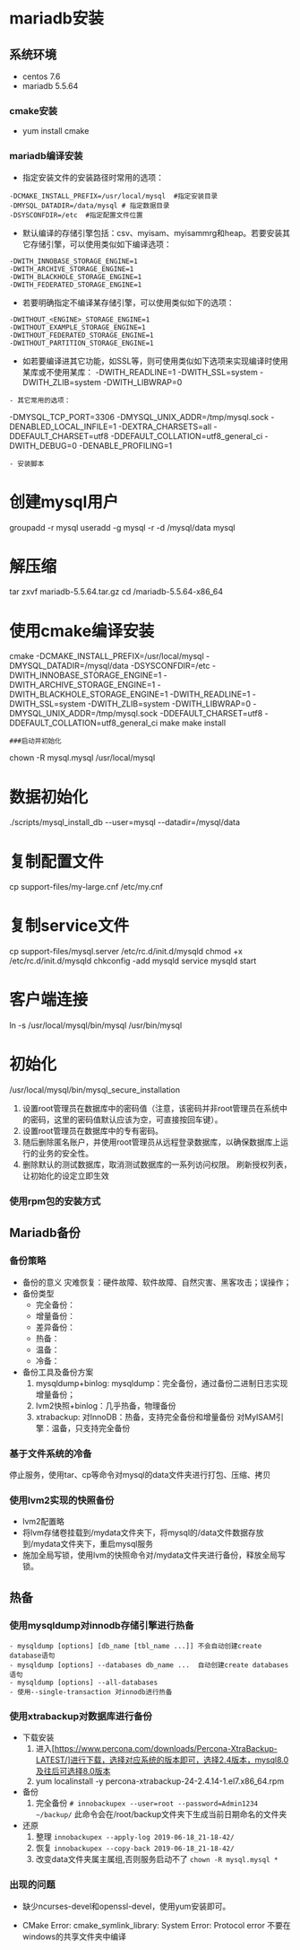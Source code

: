 # mariadb安装
## 系统环境
* centos 7.6
* mariadb 5.5.64

### cmake安装
- yum install cmake

### mariadb编译安装
- 指定安装文件的安装路径时常用的选项：
```
-DCMAKE_INSTALL_PREFIX=/usr/local/mysql  #指定安装目录
-DMYSQL_DATADIR=/data/mysql # 指定数据目录
-DSYSCONFDIR=/etc  #指定配置文件位置
```
- 默认编译的存储引擎包括：csv、myisam、myisammrg和heap。若要安装其它存储引擎，可以使用类似如下编译选项：
```
-DWITH_INNOBASE_STORAGE_ENGINE=1
-DWITH_ARCHIVE_STORAGE_ENGINE=1
-DWITH_BLACKHOLE_STORAGE_ENGINE=1
-DWITH_FEDERATED_STORAGE_ENGINE=1
```
- 若要明确指定不编译某存储引擎，可以使用类似如下的选项：
```
-DWITHOUT_<ENGINE>_STORAGE_ENGINE=1
-DWITHOUT_EXAMPLE_STORAGE_ENGINE=1
-DWITHOUT_FEDERATED_STORAGE_ENGINE=1
-DWITHOUT_PARTITION_STORAGE_ENGINE=1
```
- 如若要编译进其它功能，如SSL等，则可使用类似如下选项来实现编译时使用某库或不使用某库：
-DWITH_READLINE=1
-DWITH_SSL=system
-DWITH_ZLIB=system
-DWITH_LIBWRAP=0
```
- 其它常用的选项：
```
-DMYSQL_TCP_PORT=3306
-DMYSQL_UNIX_ADDR=/tmp/mysql.sock
-DENABLED_LOCAL_INFILE=1
-DEXTRA_CHARSETS=all
-DDEFAULT_CHARSET=utf8
-DDEFAULT_COLLATION=utf8_general_ci
-DWITH_DEBUG=0
-DENABLE_PROFILING=1
```
- 安装脚本
```
# 创建mysql用户
groupadd -r mysql
useradd -g mysql -r -d /mysql/data mysql
# 解压缩
tar zxvf mariadb-5.5.64.tar.gz
cd /mariadb-5.5.64-x86_64
# 使用cmake编译安装
cmake  -DCMAKE_INSTALL_PREFIX=/usr/local/mysql -DMYSQL_DATADIR=/mysql/data -DSYSCONFDIR=/etc -DWITH_INNOBASE_STORAGE_ENGINE=1 -DWITH_ARCHIVE_STORAGE_ENGINE=1 -DWITH_BLACKHOLE_STORAGE_ENGINE=1 -DWITH_READLINE=1 -DWITH_SSL=system -DWITH_ZLIB=system -DWITH_LIBWRAP=0 -DMYSQL_UNIX_ADDR=/tmp/mysql.sock -DDEFAULT_CHARSET=utf8 -DDEFAULT_COLLATION=utf8_general_ci
make
make install
```
###启动并初始化
```
chown -R mysql.mysql /usr/local/mysql
# 数据初始化
./scripts/mysql_install_db --user=mysql --datadir=/mysql/data
# 复制配置文件
cp support-files/my-large.cnf /etc/my.cnf
# 复制service文件
cp support-files/mysql.server /etc/rc.d/init.d/mysqld
chmod +x /etc/rc.d/init.d/mysqld
chkconfig -add mysqld
service mysqld start
# 客户端连接
ln -s /usr/local/mysql/bin/mysql /usr/bin/mysql
# 初始化
/usr/local/mysql/bin/mysql_secure_installation

1. 设置root管理员在数据库中的密码值（注意，该密码并非root管理员在系统中的密码，这里的密码值默认应该为空，可直接按回车键）。
2. 设置root管理员在数据库中的专有密码。
3. 随后删除匿名账户，并使用root管理员从远程登录数据库，以确保数据库上运行的业务的安全性。
4. 删除默认的测试数据库，取消测试数据库的一系列访问权限。
刷新授权列表，让初始化的设定立即生效


### 使用rpm包的安装方式

 
## Mariadb备份
### 备份策略
- 备份的意义
灾难恢复：硬件故障、软件故障、自然灾害、黑客攻击；误操作；
- 备份类型
    - 完全备份：
    - 增量备份：
    - 差异备份：
    - 热备：
    - 温备：
    - 冷备：
- 备份工具及备份方案
    1. mysqldump+binlog: mysqldump：完全备份，通过备份二进制日志实现增量备份；
    1. lvm2快照+binlog：几乎热备，物理备份
    1. xtrabackup: 
			对InnoDB：热备，支持完全备份和增量备份
			对MyISAM引擎：温备，只支持完全备份
### 基于文件系统的冷备
 停止服务，使用tar、cp等命令对mysql的data文件夹进行打包、压缩、拷贝

### 使用lvm2实现的快照备份
 - lvm2配置略
 - 将lvm存储卷挂载到/mydata文件夹下，将mysql的/data文件数据存放到/mydata文件夹下，重启mysql服务
 - 施加全局写锁，使用lvm的快照命令对/mydata文件夹进行备份，释放全局写锁。
## 热备
### 使用mysqldump对innodb存储引擎进行热备
    - mysqldump [options] [db_name [tbl_name ...]] 不会自动创建create database语句
    - mysqldump [options] --databases db_name ...  自动创建create databases语句
    - mysqldump [options] --all-databases
    - 使用--single-transaction 对innodb进行热备
### 使用xtrabackup对数据库进行备份
- 下载安装
    1. 进入[https://www.percona.com/downloads/Percona-XtraBackup-LATEST/]进行下载，选择对应系统的版本即可，选择2.4版本，mysql8.0及往后可选择8.0版本
    1. yum localinstall -y percona-xtrabackup-24-2.4.14-1.el7.x86_64.rpm
- 备份
    1. 完全备份
    `# innobackupex --user=root --password=Admin1234  ~/backup/`
    此命令会在/root/backup文件夹下生成当前日期命名的文件夹
- 还原
    1. 整理
    `innobackupex --apply-log 2019-06-18_21-18-42/`
    1. 恢复
   `innobackupex --copy-back 2019-06-18_21-18-42/`
    1. 改变data文件夹属主属组,否则服务启动不了
    `chown -R mysql.mysql *`







### 出现的问题
- 缺少ncurses-devel和openssl-devel，使用yum安装即可。

- CMake Error: cmake_symlink_library: System Error: Protocol error
不要在windows的共享文件夹中编译


